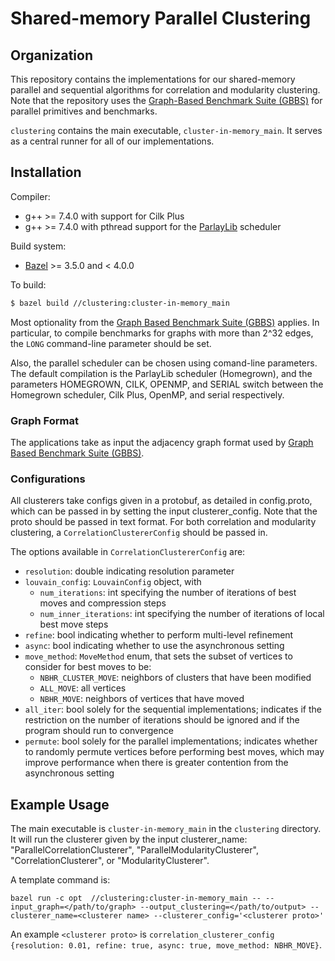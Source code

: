 # Shared-memory Parallel Clustering

Organization
--------

This repository contains the implementations for our
shared-memory parallel and sequential algorithms for correlation and modularity 
clustering.  Note
that the repository uses the
[Graph-Based Benchmark Suite (GBBS)](https://github.com/ParAlg/gbbs)
for parallel primitives and benchmarks.

`clustering` contains the main executable, `cluster-in-memory_main`.
It serves as a central runner for all of our implementations.

<!---
`scripts/test_approx_kcore.py` is a script to run tests for ParallelLDS, 
LDS, and KCore.
-->

## Installation

Compiler:
* g++ &gt;= 7.4.0 with support for Cilk Plus
* g++ &gt;= 7.4.0 with pthread support for the [ParlayLib](https://github.com/cmuparlay/parlaylib) scheduler


Build system:
* [Bazel](https:://bazel.build) &gt;= 3.5.0 and &lt; 4.0.0

To build:
```sh
$ bazel build //clustering:cluster-in-memory_main
```

Most optionality from the [Graph Based Benchmark Suite (GBBS)](https://github.com/ParAlg/gbbs)
applies. In particular, to compile benchmarks for graphs with
more than 2^32 edges, the `LONG` command-line parameter should be set.

Also, the parallel scheduler can be chosen using comand-line parameters.
The default compilation is the ParlayLib scheduler (Homegrown), and the parameters HOMEGROWN, CILK, 
OPENMP, and SERIAL switch between the Homegrown scheduler, Cilk Plus, OpenMP, and serial
respectively.

### Graph Format

The applications take as input the adjacency graph format used by
[Graph Based Benchmark Suite (GBBS)](https://github.com/ParAlg/gbbs).

### Configurations

All clusterers take configs given
in a protobuf, as detailed in config.proto, which can be passed in by setting
the input clusterer_config. Note that the proto should be passed in text format.
For both correlation and modularity clustering, a `CorrelationClustererConfig`
should be passed in.

The options available in `CorrelationClustererConfig` are:
* `resolution`: double indicating resolution parameter
* `louvain_config`: `LouvainConfig` object, with
    *  `num_iterations`: int specifying the number of iterations of best moves and compression steps
    * `num_inner_iterations`: int specifying the number of iterations of local best move steps
* `refine`: bool indicating whether to perform multi-level refinement
* `async`: bool indicating whether to use the asynchronous setting
* `move_method`: `MoveMethod` enum, that sets the subset of vertices to consider for best moves to be:
    * `NBHR_CLUSTER_MOVE`: neighbors of clusters that have been modified
    * `ALL_MOVE`: all vertices
    * `NBHR_MOVE`: neighbors of vertices that have moved
* `all_iter`: bool solely for the sequential implementations; indicates if the restriction on the number of iterations should be ignored and if the program should run to convergence
*  `permute`: bool solely for the parallel implementations; indicates whether to 
randomly permute vertices before performing best moves, which may improve performance
when there is greater contention from the asynchronous setting

## Example Usage

The main executable is `cluster-in-memory_main` in the `clustering` directory. It
will run the clusterer given by the input clusterer_name: "ParallelCorrelationClusterer",
"ParallelModularityClusterer", "CorrelationClusterer", or "ModularityClusterer".

A template command is:

```
bazel run -c opt  //clustering:cluster-in-memory_main -- --input_graph=</path/to/graph> --output_clustering=</path/to/output> --clusterer_name=<clusterer name> --clusterer_config='<clusterer proto>'
```

An example `<clusterer proto>` is `correlation_clusterer_config {resolution: 0.01, refine: true, async: true, move_method: NBHR_MOVE}`.